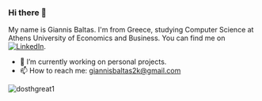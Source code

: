 ### Hi there 👋

My name is Giannis Baltas. I'm from Greece, studying Computer Science at Athens University of Economics and Business. You can find me on  [![LinkedIn][3.2]][2].
- 🔭 I’m currently working on personal projects.
- 📫 How to reach me: giannisbaltas2k@gmail.com

![dosthgreat1](https://user-images.githubusercontent.com/56088382/106472911-d58e7380-64ab-11eb-9ea9-35137fd73704.jpg)
<!-- links to your social media accounts -->

[1]: https://github.com/johnnycleaver
[2]: https://www.linkedin.com/in/giannis-baltas-950007204/

<!-- links to social media icons -->

<!-- icons with padding -->
[2.1]: http://i.imgur.com/0o48UoR.png (github icon with padding)

<!-- icons without padding -->

[2.2]: http://i.imgur.com/9I6NRUm.png (github icon without padding)
[3.2]: https://raw.githubusercontent.com/MartinHeinz/MartinHeinz/master/linkedin-3-16.png (LinkedIn icon without padding)
